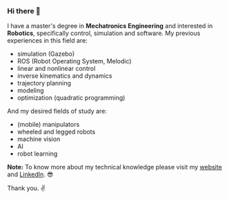 ### Hi there 👋

I have a master's degree in **Mechatronics Engineering** and interested in **Robotics**, specifically control, simulation and software.
My previous experiences in this field are:
- simulation (Gazebo)
- ROS (Robot Operating System, Melodic)
- linear and nonlinear control
- inverse kinematics and dynamics
- trajectory planning
- modeling
- optimization (quadratic programming)

And my desired fields of study are:
- (mobile) manipulators
- wheeled and legged robots
- machine vision
- AI
- robot learning

**Note:** To know more about my technical knowledge please visit my [website](https://hamid-manouchehri.github.io/) and [LinkedIn](https://www.linkedin.com/in/hamid-manouchehri/). :sunglasses:

Thank you. :v:

